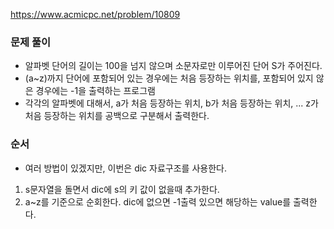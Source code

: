 https://www.acmicpc.net/problem/10809
### 문제 풀이
- 알파벳 단어의 길이는 100을 넘지 않으며 소문자로만 이루어진 단어 S가 주어진다.
- (a~z)까지 단어에 포함되어 있는 경우에는 처음 등장하는 위치를, 포함되어 있지 않은 경우에는 -1을 출력하는 프로그램
- 각각의 알파벳에 대해서, a가 처음 등장하는 위치, b가 처음 등장하는 위치, ... z가 처음 등장하는 위치를 공백으로 구분해서 출력한다.




### 순서
- 여러 방법이 있겠지만, 이번은 dic 자료구조를 사용한다.

1. s문자열을 돌면서 dic에 s의 키 값이 없을때 추가한다.
2.  a~z를 기준으로 순회한다. dic에 없으면 -1출력 있으면 해당하는 value를 출력한다. 




